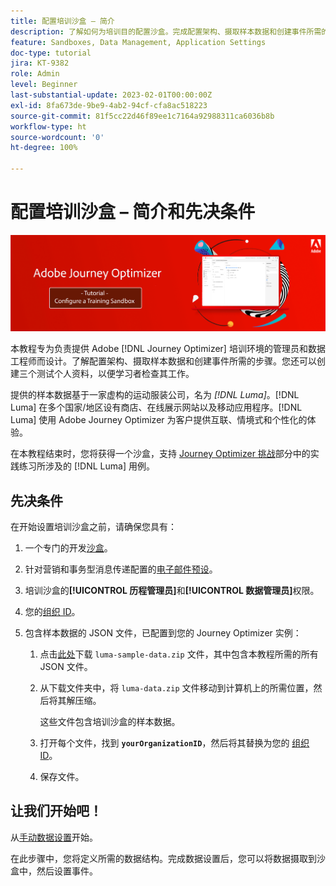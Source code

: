 ```yaml
---
title: 配置培训沙盒 – 简介
description: 了解如何为培训目的配置沙盒。完成配置架构、摄取样本数据和创建事件所需的步骤。
feature: Sandboxes, Data Management, Application Settings
doc-type: tutorial
jira: KT-9382
role: Admin
level: Beginner
last-substantial-update: 2023-02-01T00:00:00Z
exl-id: 8fa673de-9be9-4ab2-94cf-cfa8ac518223
source-git-commit: 81f5cc22d46f89ee1c7164a92988311ca6036b8b
workflow-type: ht
source-wordcount: '0'
ht-degree: 100%

---
```


# 配置培训沙盒 – 简介和先决条件

![横幅教程 – 配置培训沙盒](./assets/ajo-banner-configure-training-sandbox.png)

本教程专为负责提供 Adobe [!DNL Journey Optimizer] 培训环境的管理员和数据工程师而设计。了解配置架构、摄取样本数据和创建事件所需的步骤。您还可以创建三个测试个人资料，以便学习者检查其工作。

提供的样本数据基于一家虚构的运动服装公司，名为 _[!DNL Luma]_。[!DNL Luma] 在多个国家/地区设有商店、在线展示网站以及移动应用程序。[!DNL Luma] 使用 Adobe Journey Optimizer 为客户提供互联、情境式和个性化的体验。

在本教程结束时，您将获得一个沙盒，支持 [Journey Optimizer 挑战](/help/challenges/introduction-and-prerequisites.md)部分中的实践练习所涉及的 [!DNL Luma] 用例。

## 先决条件

在开始设置培训沙盒之前，请确保您具有：

1. 一个专门的开发[沙盒](https://experienceleague.adobe.com/docs/journey-optimizer-learn/tutorials/access-control/create-and-manage-sandboxes.html?lang=zh-Hans)。

1. 针对营销和事务型消息传递配置的[电子邮件预设](https://experienceleague.adobe.com/docs/journey-optimizer-learn/tutorials/configuration/channel-configuration/set-up-email-channel.html?lang=zh-Hans)。

1. 培训沙盒的&#x200B;**[!UICONTROL 历程管理员]**&#x200B;和&#x200B;**[!UICONTROL 数据管理员]**&#x200B;权限。

1. 您的[组织 ID](https://experienceleague.adobe.com/docs/core-services/interface/administration/organizations.html?lang=zh-Hans)。

1. 包含样本数据的 JSON 文件，已配置到您的 Journey Optimizer 实例：

   1. 点击[此处](/help/tutorial-configure-a-training-sandbox/assets/luma-data/luma-sample-data.zip)下载 `luma-sample-data.zip` 文件，其中包含本教程所需的所有 JSON 文件。

   1. 从下载文件夹中，将 `luma-data.zip` 文件移动到计算机上的所需位置，然后将其解压缩。

      这些文件包含培训沙盒的样本数据。

   1. 打开每个文件，找到 **`yourOrganizationID`**，然后将其替换为您的 [组织 ID](https://experienceleague.adobe.com/docs/core-services/interface/administration/organizations.html?lang=zh-Hans)。

   1. 保存文件。

## 让我们开始吧！

从[手动数据设置](/help/tutorial-configure-a-training-sandbox/manual-data-set-up.md)开始。

在此步骤中，您将定义所需的数据结构。完成数据设置后，您可以将数据摄取到沙盒中，然后设置事件。
